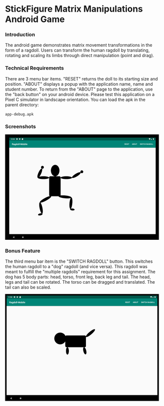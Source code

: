 # StickFigure Matrix Manipulations Android Game

### Introduction

The android game demonstrates matrix movement transformations in the form of a ragdoll. Users can transform the human ragdoll by translating, rotating and scaling its limbs through direct manipulation (point and drag).

### Technical Requirements

There are 3 menu bar items. "RESET" returns the doll to its starting size and position. "ABOUT" displays a popup with the application name, name and student number. To return from the "ABOUT" page to the application, use the "back button" on your android device. Please test this application on a Pixel C simulator in landscape orientation. You can load the apk in the parent directory:

```
app-debug.apk
```

### Screenshots

![Alt text](/stickGameSS.png?raw=true "in-game screenshot")


### Bonus Feature

The third menu bar item is the "SWITCH RAGDOLL" button. This switches the human ragdoll to a "dog" ragdoll (and vice versa). This ragdoll was meant to fulfill the "multiple ragdolls" requirement for this assignment. The dog has 5 body parts: head, torso, front leg, back leg and tail. The head, legs and tail can be rotated. The torso can be dragged and translated. The tail can also be scaled. 

![Alt text](/dogFigureSS.png?raw=true "dog figure screenshot")
